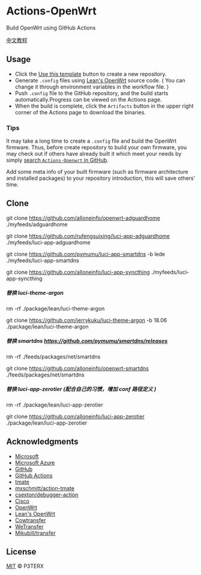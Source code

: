 # Actions-OpenWrt
Build OpenWrt using GitHub Actions

[中文教程](https://p3terx.com/archives/build-openwrt-with-github-actions.html)

## Usage

- Click the [Use this template](https://github.com/P3TERX/Actions-OpenWrt/generate) button to create a new repository.
- Generate `.config` files using [Lean's OpenWrt](https://github.com/coolsnowwolf/lede) source code. ( You can change it through environment variables in the workflow file. )
- Push `.config` file to the GitHub repository, and the build starts automatically.Progress can be viewed on the Actions page.
- When the build is complete, click the `Artifacts` button in the upper right corner of the Actions page to download the binaries.

### Tips

It may take a long time to create a `.config` file and build the OpenWrt firmware. Thus, before create repository to build your own firmware, you may check out if others have already built it which meet your needs by simply [search `Actions-Openwrt` in GitHub](https://github.com/search?q=Actions-openwrt).

Add some meta info of your built firmware (such as firmware architecture and installed packages) to your repository introduction, this will save others' time.


## Clone
git clone https://github.com/alloneinfo/openwrt-adguardhome ./myfeeds/adguardhome

git clone https://github.com/rufengsuixing/luci-app-adguardhome ./myfeeds/luci-app-adguardhome

git clone https://github.com/pymumu/luci-app-smartdns -b lede ./myfeeds/luci-app-smartdns

git clone https://github.com/alloneinfo/luci-app-syncthing ./myfeeds/luci-app-syncthing


##### 替换 luci-theme-argon
rm -rf ./package/lean/luci-theme-argon

git clone https://github.com/jerrykuku/luci-theme-argon -b 18.06 ./package/lean/luci-theme-argon


##### 替换 smartdns   https://github.com/pymumu/smartdns/releases
rm -rf ./feeds/packages/net/smartdns

git clone https://github.com/alloneinfo/openwrt-smartdns ./feeds/packages/net/smartdns


##### 替换 luci-app-zerotier  (配合自己的习惯，增加 conf 路径定义 )
rm -rf ./package/lean/luci-app-zerotier

git clone https://github.com/alloneinfo/luci-app-zerotier ./package/lean/luci-app-zerotier


## Acknowledgments

- [Microsoft](https://www.microsoft.com)
- [Microsoft Azure](https://azure.microsoft.com)
- [GitHub](https://github.com)
- [GitHub Actions](https://github.com/features/actions)
- [tmate](https://github.com/tmate-io/tmate)
- [mxschmitt/action-tmate](https://github.com/mxschmitt/action-tmate)
- [csexton/debugger-action](https://github.com/csexton/debugger-action)
- [Cisco](https://www.cisco.com/)
- [OpenWrt](https://github.com/openwrt/openwrt)
- [Lean's OpenWrt](https://github.com/coolsnowwolf/lede)
- [Cowtransfer](https://cowtransfer.com)
- [WeTransfer](https://wetransfer.com/)
- [Mikubill/transfer](https://github.com/Mikubill/transfer)

## License

[MIT](https://github.com/P3TERX/Actions-OpenWrt/blob/master/LICENSE) © P3TERX